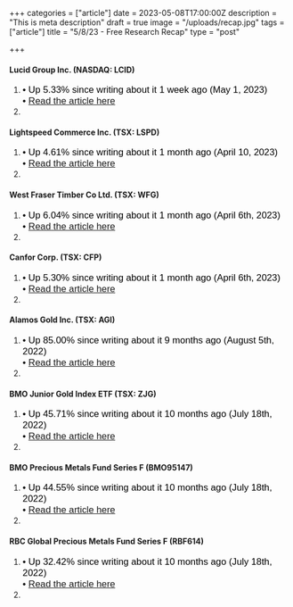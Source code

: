 +++
categories = ["article"]
date = 2023-05-08T17:00:00Z
description = "This is meta description"
draft = true
image = "/uploads/recap.jpg"
tags = ["article"]
title = "5/8/23 - Free Research Recap"
type = "post"

+++
#### Lucid Group Inc. (NASDAQ: LCID)

1. <span style="color:black"><span style="font-family:Arial; font-size:1.2em;">• Up 5.33% since writing about it 1 week ago (May 1, 2023)  
   • [Read the article here](https://www.logiquants.ca/blog/5-1-23-lucid-group-inc/)  
2. </span></span>
&nbsp;

#### Lightspeed Commerce Inc. (TSX: LSPD)

1. <span style="color:black"><span style="font-family:Arial; font-size:1.2em;">• Up 4.61% since writing about it 1 month ago (April 10, 2023)  
   • [Read the article here](https://www.logiquants.ca/blog/4-10-23-tech-stock-to-watch/)  
2. </span></span>
&nbsp;

#### West Fraser Timber Co Ltd. (TSX: WFG)

1. <span style="color:black"><span style="font-family:Arial; font-size:1.2em;">• Up 6.04% since writing about it 1 month ago (April 6th, 2023)  
   • [Read the article here](https://www.logiquants.ca/blog/4-6-23-canadian-lumber-stocks-to-buy/)  
2. </span></span>
&nbsp;

#### Canfor Corp. (TSX: CFP)

1. <span style="color:black"><span style="font-family:Arial; font-size:1.2em;">• Up 5.30% since writing about it 1 month ago (April 6th, 2023)  
   • [Read the article here](https://www.logiquants.ca/blog/4-6-23-canadian-lumber-stocks-to-buy/)  
2. </span></span>
&nbsp;

#### Alamos Gold Inc. (TSX: AGI)

1. <span style="color:black"><span style="font-family:Arial; font-size:1.2em;">• Up 85.00% since writing about it 9 months ago (August 5th, 2022)  
   • [Read the article here](https://www.logiquants.ca/blog/8-5-22-gold-en-opportunity/)  
2. </span></span>
&nbsp;

#### BMO Junior Gold Index ETF (TSX: ZJG)

1. <span style="color:black"><span style="font-family:Arial; font-size:1.2em;">• Up 45.71% since writing about it 10 months ago (July 18th, 2022)  
   • [Read the article here](https://www.logiquants.ca/blog/7-18-22-gold-etfs-and-mutual-funds-to-buy/)  
2. </span></span>
&nbsp;

#### BMO Precious Metals Fund Series F (BMO95147)

1. <span style="color:black"><span style="font-family:Arial; font-size:1.2em;">• Up 44.55% since writing about it 10 months ago (July 18th, 2022)  
   • [Read the article here](https://www.logiquants.ca/blog/7-18-22-gold-etfs-and-mutual-funds-to-buy/)  
2. </span></span>
&nbsp;

#### RBC Global Precious Metals Fund Series F (RBF614)

1. <span style="color:black"><span style="font-family:Arial; font-size:1.2em;">• Up 32.42% since writing about it 10 months ago (July 18th, 2022)  
   • [Read the article here](https://www.logiquants.ca/blog/7-18-22-gold-etfs-and-mutual-funds-to-buy/)  
2. </span></span>
